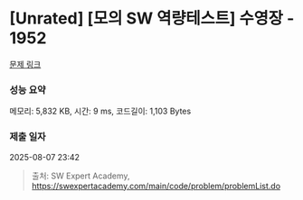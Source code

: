 # [Unrated] [모의 SW 역량테스트] 수영장 - 1952 

[문제 링크](https://swexpertacademy.com/main/code/problem/problemDetail.do?contestProbId=AV5PpFQaAQMDFAUq) 

### 성능 요약

메모리: 5,832 KB, 시간: 9 ms, 코드길이: 1,103 Bytes

### 제출 일자

2025-08-07 23:42



> 출처: SW Expert Academy, https://swexpertacademy.com/main/code/problem/problemList.do